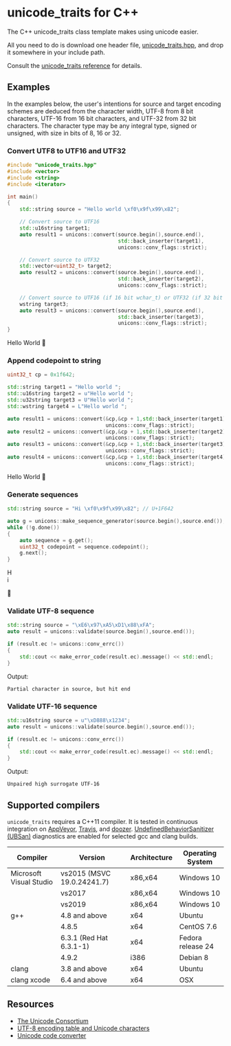 # unicode_traits for C++

The C++ unicode_traits class template makes using unicode easier. 

All you need to do is download one header file, [unicode_traits.hpp](https://raw.githubusercontent.com/danielaparker/unicode_traits/master/include/unicode_traits.hpp), and drop it somewhere in your include path.

Consult the [unicode_traits reference](https://github.com/danielaparker/unicode_traits/wiki) for details.

## Examples

In the examples below, the user's intentions for source and target encoding schemes are deduced from the character width, UTF-8 from 8 bit characters, UTF-16 from 16 bit characters, and UTF-32 from 32 bit characters. The character type may be any integral type, signed or unsigned, with size in bits of 8, 16 or 32.

### Convert UTF8 to UTF16 and UTF32

```c++
#include "unicode_traits.hpp"
#include <vector>
#include <string>
#include <iterator>

int main()
{
    std::string source = "Hello world \xf0\x9f\x99\x82";  

    // Convert source to UTF16
    std::u16string target1;
    auto result1 = unicons::convert(source.begin(),source.end(),
                                    std::back_inserter(target1), 
                                    unicons::conv_flags::strict);

    // Convert source to UTF32
    std::vector<uint32_t> target2;
    auto result2 = unicons::convert(source.begin(),source.end(),
                                    std::back_inserter(target2), 
                                    unicons::conv_flags::strict);

    // Convert source to UTF16 (if 16 bit wchar_t) or UTF32 (if 32 bit wchar_t)
    wstring target3;
    auto result3 = unicons::convert(source.begin(),source.end(),
                                    std::back_inserter(target3), 
                                    unicons::conv_flags::strict);
}
```
Hello World &#128578;

### Append codepoint to string
```c++
uint32_t cp = 0x1f642;

std::string target1 = "Hello world ";
std::u16string target2 = u"Hello world ";
std::u32string target3 = U"Hello world ";
std::wstring target4 = L"Hello world ";

auto result1 = unicons::convert(&cp,&cp + 1,std::back_inserter(target1), 
                                unicons::conv_flags::strict);
auto result2 = unicons::convert(&cp,&cp + 1,std::back_inserter(target2), 
                                unicons::conv_flags::strict);
auto result3 = unicons::convert(&cp,&cp + 1,std::back_inserter(target3), 
                                unicons::conv_flags::strict);
auto result4 = unicons::convert(&cp,&cp + 1,std::back_inserter(target4), 
                                unicons::conv_flags::strict);
```
Hello World &#128578;

### Generate sequences

```c++
std::string source = "Hi \xf0\x9f\x99\x82"; // U+1F642

auto g = unicons::make_sequence_generator(source.begin(),source.end());
while (!g.done())
{
    auto sequence = g.get();
    uint32_t codepoint = sequence.codepoint();
    g.next();
}
```

H   
i   

&#128578;

### Validate UTF-8 sequence

```c++
std::string source = "\xE6\x97\xA5\xD1\x88\xFA";
auto result = unicons::validate(source.begin(),source.end());

if (result.ec != unicons::conv_errc())
{
    std::cout << make_error_code(result.ec).message() << std::endl;
}
```
Output:
```
Partial character in source, but hit end
```

### Validate UTF-16 sequence
```c++
std::u16string source = u"\xD888\x1234";
auto result = unicons::validate(source.begin(),source.end());

if (result.ec != unicons::conv_errc())
{
    std::cout << make_error_code(result.ec).message() << std::endl;
}
```
Output:
```
Unpaired high surrogate UTF-16
```

## Supported compilers

`unicode_traits` requires a C++11 compiler. It is tested in continuous integration on [AppVeyor](https://ci.appveyor.com/project/danielaparker/`unicode_traits`), [Travis](https://travis-ci.org/danielaparker/`unicode_traits`), and [doozer](https://doozer.io/).
[UndefinedBehaviorSanitizer (UBSan)](http://clang.llvm.org/docs/UndefinedBehaviorSanitizer.html) diagnostics are enabled for selected gcc and clang builds.

| Compiler                | Version                   |Architecture | Operating System  |
|-------------------------|---------------------------|-------------|-------------------|
| Microsoft Visual Studio | vs2015 (MSVC 19.0.24241.7)| x86,x64     | Windows 10        |
|                         | vs2017                    | x86,x64     | Windows 10        |
|                         | vs2019                    | x86,x64     | Windows 10        |
| g++                     | 4.8 and above             | x64         | Ubuntu            |
|                         | 4.8.5                     | x64         | CentOS 7.6        |
|                         | 6.3.1 (Red Hat 6.3.1-1)   | x64         | Fedora release 24 |
|                         | 4.9.2                     | i386        | Debian 8          |
| clang                   | 3.8 and above             | x64         | Ubuntu            |
| clang xcode             | 6.4 and above             | x64         | OSX               |

## Resources

- [The Unicode Consortium](http://unicode.org/)
- [UTF-8 encoding table and Unicode characters](http://www.utf8-chartable.de/unicode-utf8-table.pl)
- [Unicode code converter](https://r12a.github.io/apps/conversion/)






